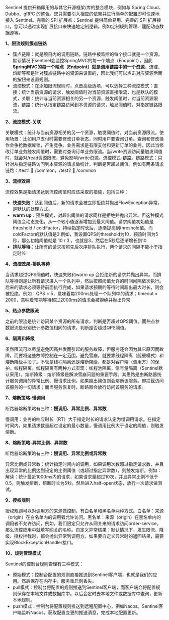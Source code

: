 Sentinel 提供开箱即用的与其它开源框架/库的整合模块，例如与 Spring Cloud、Dubbo、gRPC 的整合。您只需要引入相应的依赖并进行简单的配置即可快速地接入 Sentinel。完善的 SPI 扩展点：Sentinel 提供简单易用、完善的 SPI 扩展接口。您可以通过实现扩展接口来快速地定制逻辑。例如定制规则管理、适配动态数据源等。



**1、限流规则簇点链路**

- 簇点链路：就是项目内的调用链路，链路中被监控的每个接口就是一个资源。默认情况下sentinel会监控SpringMVC的每一个端点（Endpoint），因此**SpringMVC的每一个端点（Endpoint）就是调用链路中的一个资源**。流控、熔断等都是针对簇点链路中的资源来设置的，因此我们可以点击对应资源后面的按钮来设置规则。
- 流控模式：在添加限流规则时，点击高级选项，可以选择三种流控模式：直接：统计当前资源的请求，触发阈值时对当前资源直接限流，也是默认的模式，关联：统计与当前资源相关的另一个资源，触发阈值时，对当前资源限流，链路：统计从指定链路访问到本资源的请求，触发阈值时，对指定链路限流。



**2、流控模式-关联**

关联模式：统计与当前资源相关的另一个资源，触发阈值时，对当前资源限流。使用场景：比如用户支付时需要修改订单状态，同时用户要查询订单。查询和修改操作会争抢数据库锁，产生竞争。业务需求是有限支付和更新订单的业务，因此当修改订单业务触发阈值时，需要对查询订单业务限流。当/write资源访问量触发阈值时，就会对/read资源限流，避免影响/write资源。流控模式-链路。链路模式：只针对从指定链路访问到本资源的请求做统计，判断是否超过阈值。例如有两条请求链路：/test1  /common，/test2  /common



**3、流控效果**

流控效果是指请求达到流控阈值时应该采取的措施，包括三种：

- **快速失败**：达到阈值后，新的请求会被立即拒绝并抛出FlowException异常。是默认的处理方式。
- **warm up**：预热模式，对超出阈值的请求同样是拒绝并抛出异常。但这种模式阈值会动态变化，从一个较小值逐渐增加到最大阈值。请求阈值初始值是 threshold / coldFactor，持续指定时长后，逐渐提高到threshold值。而coldFactor的默认值是3.例如，我设置QPS的threshold为10，预热时间为5秒，那么初始阈值就是 10 / 3 ，也就是3，然后在5秒后逐渐增长到10.
- **排队等待**：让所有的请求按照先后次序排队执行，两个请求的间隔不能小于指定时长



**4、流控效果-排队等待**

当请求超过QPS阈值时，快速失败和warm up 会拒绝新的请求并抛出异常。而排队等待则是让所有请求进入一个队列中，然后按照阈值允许的时间间隔依次执行。后来的请求必须等待前面执行完成，如果请求预期的等待时间超出最大时长，则会被拒绝。例如：QPS = 5，意味着每200ms处理一个队列中的请求；timeout = 2000，意味着预期等待超过2000ms的请求会被拒绝并抛出异常



**5、热点参数限流**

之前的限流是统计访问某个资源的所有请求，判断是否超过QPS阈值。而热点参数限流是分别统计参数值相同的请求，判断是否超过QPS阈值。



**6、隔离和降级**

虽然限流可以尽量避免因高并发而引起的服务故障，但服务还会因为其它原因而故障。而要将这些故障控制在一定范围，避免雪崩，就要靠线程隔离（舱壁模式）和熔断降级手段了。不管是线程隔离还是熔断降级，都是对客户端（调用方）的保护。线程隔离。线程隔离有两种方式实现：线程池隔离，信号量隔离（Sentinel默认采用）。熔断降级：熔断降级是解决雪崩问题的重要手段。其思路是由断路器统计服务调用的异常比例、慢请求比例，如果超出阈值则会熔断该服务。即拦截访问该服务的一切请求；而当服务恢复时，断路器会放行访问该服务的请求。



**7、熔断策略-慢调用**

断路器熔断策略有三种：**慢调用、异常比例、异常数**

慢调用：业务的响应时长（RT）大于指定时长的请求认定为慢调用请求。在指定时间内，如果请求数量超过设定的最小数量，慢调用比例大于设定的阈值，则触发熔断。



**8、熔断策略-异常比例、异常数**

断路器熔断策略有三种：**慢调用、异常比例或异常数**

异常比例或异常数：统计指定时间内的调用，如果调用次数超过指定请求数，并且出现异常的比例达到设定的比例阈值（或超过指定异常数），则触发熔断。例如：解读：统计最近1000ms内的请求，如果请求量超过10次，并且异常比例不低于0.5，则触发熔断，熔断时长为5秒。然后进入half-open状态，放行一次请求做测试。



**9、授权规则**

授权规则可以对调用方的来源做控制，有白名单和黑名单两种方式。白名单：来源（origin）在白名单内的调用者允许访问。黑名单：来源（origin）在黑名单内的调用者不允许访问，例如，我们限定只允许从网关来的请求访问order-service，那么流控应用中就填写网关的名称。自定义异常结果：默认情况下，发生限流、降级、授权拦截时，都会抛出异常到调用方。如果要自定义异常时的返回结果，需要实现BlockExceptionHandler接口。



**10、规则管理模式**

Sentinel的控制台规则管理有三种模式：

- 原始模式：控制台配置的规则直接推送到Sentinel客户端，也就是我们的应用。然后保存在内存中，服务重启则丢失。
- pull模式：控制台将配置的规则推送到Sentinel客户端，而客户端会将配置规则保存在本地文件或数据库中。以后会定时去本地文件或数据库中查询，更新本地规则。 
- push模式：控制台将配置规则推送到远程配置中心，例如Nacos。Sentinel客户端监听Nacos，获取配置变更的推送消息，完成本地配置更新。